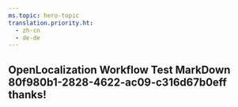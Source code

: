 ```yaml
---
ms.topic: hero-topic
translation.priority.ht: 
  - zh-cn
  - de-de
---
```

## OpenLocalization Workflow Test MarkDown 80f980b1-2828-4622-ac09-c316d67b0eff thanks!
